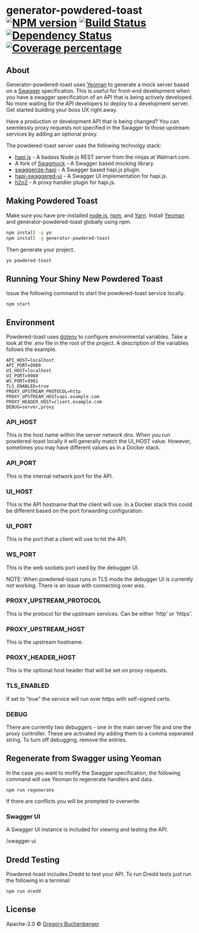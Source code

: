 # generator-powdered-toast [![NPM version][npm-image]][npm-url] [![Build Status][travis-image]][travis-url] [![Dependency Status][daviddm-image]][daviddm-url] [![Coverage percentage][coveralls-image]][coveralls-url]
>

## About

Generator-powdered-toast uses [Yeoman](http://yeoman.io) to generate a mock server based on a [Swagger](http://swagger.io/) specification. This is useful for front-end development when you have a swagger specification of an API that is being actively developed. No more waiting for the API developers to deploy to a development server. Get started building your boss UX right away.

Have a production or development API that is being changed? You can seemlessly proxy requests not specified in the Swagger to those upstream services by adding an optional proxy.

The powdered-toast server uses the following technolgy stack:

* [hapi.js](https://hapijs.com/) - A badass Node.js REST server from the ninjas at Walmart.com.
* A fork of [Swagmock](https://www.npmjs.com/package/swagmock) - A Swagger based mocking library.
* [swaggerize-hapi](https://github.com/krakenjs/swaggerize-hapi) - A Swagger based hapi.js plugin.
* [hapi-swaggered-ui](https://github.com/z0mt3c/hapi-swaggered-ui) - A Swagger UI implementation for hapi.js.
* [h2o2](https://github.com/hapijs/h2o2) - A proxy handler plugin for hapi.js.

## Making Powdered Toast

Make sure you have pre-installed [node.js](https://nodejs.org/), [npm](https://www.npmjs.com/), and [Yarn](https://yarnpkg.com/en/).
Install [Yeoman](http://yeoman.io) and generator-powdered-toast globally using npm.

```bash
npm install -g yo
npm install -g generator-powdered-toast
```

Then generate your project.

```bash
yo powdered-toast
```

## Running Your Shiny New Powdered Toast

Issue the following command to start the powdered-toast service locally.

```
npm start
```

## Environment

Powdered-toast uses [dotenv](https://www.npmjs.com/package/dotenv) to configure environmental variables. Take a look at the .env file in the root of the project. A description of the variables follows the example.

```
API_HOST=localhost
API_PORT=9980
UI_HOST=localhost
UI_PORT=9980
WS_PORT=9981
TLS_ENABLED=true
PROXY_UPSTREAM_PROTOCOL=http
PROXY_UPSTREAM_HOST=api.example.com
PROXY_HEADER_HOST=client.example.com
DEBUG=server,proxy
```

### API_HOST

This is the host name within the server network dns. When you run powdered-toast locally it will generally match the UI_HOST value. However, sometimes you may have different values as in a Docker stack.

### API_PORT

This is the internal network port for the API.

### UI_HOST

This is the API hostname that the client will use. In a Docker stack this could be different based on the port forwarding configuration.

### UI_PORT

This is the port that a client will use to hit the API.

### WS_PORT

This is the web sockets port used by the debugger UI.

NOTE: When powdered-toast runs in TLS mode the debugger UI is currently not working. There is an issue with connecting over wss.

### PROXY_UPSTREAM_PROTOCOL

This is the protocol for the upstream services. Can be either 'http' or 'https'.

### PROXY_UPSTREAM_HOST

This is the upstream hostname.

### PROXY_HEADER_HOST

This is the optional host header that will be set on proxy requests.

### TLS_ENABLED

If set to "true" the service will run over https with self-signed certs.

### DEBUG

There are currently two debuggers - one in the main server file and one the proxy controller. These are activated my adding them to a comma seperated string. To turn off debugging, remove the entries.

## Regenerate from Swagger using Yeoman

In the case you want to mofify the Swagger specification, the following command will use Yeoman to regenerate handlers and data.

```
npm run regenerate
```

If there are conflicts you will be prompted to overwrite.

### Swagger UI

A Swagger UI instance is included for viewing and testing the API.

/swagger-ui

## Dredd Testing

Powdered-toast includes Dredd to test your API. To run Dredd tests just run the following in a terminal:

```
npm run dredd
```

## License

Apache-2.0 © [Gregory Buchenberger]()


[npm-image]: https://badge.fury.io/js/generator-powdered-toast.svg
[npm-url]: https://npmjs.org/package/generator-powdered-toast
[travis-image]: https://travis-ci.org/buchenberg/generator-powdered-toast.svg?branch=master
[travis-url]: https://travis-ci.org/buchenberg/generator-powdered-toast
[daviddm-image]: https://david-dm.org/buchenberg/generator-powdered-toast.svg?theme=shields.io
[daviddm-url]: https://david-dm.org/buchenberg/generator-powdered-toast
[coveralls-image]: https://coveralls.io/repos/buchenberg/generator-powdered-toast/badge.svg
[coveralls-url]: https://coveralls.io/r/buchenberg/generator-powdered-toast

